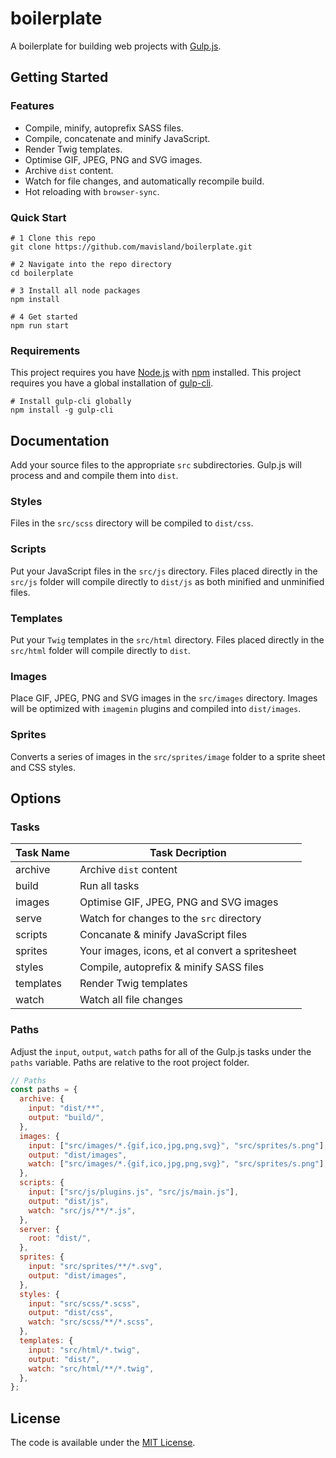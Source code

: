 # boilerplate

A boilerplate for building web projects with [Gulp.js](https://gulpjs.com/).

## Getting Started

### Features

- Compile, minify, autoprefix SASS files.
- Compile, concatenate and minify JavaScript.
- Render Twig templates.
- Optimise GIF, JPEG, PNG and SVG images.
- Archive `dist` content.
- Watch for file changes, and automatically recompile build.
- Hot reloading with `browser-sync`.

### Quick Start

```
# 1 Clone this repo
git clone https://github.com/mavisland/boilerplate.git

# 2 Navigate into the repo directory
cd boilerplate

# 3 Install all node packages
npm install

# 4 Get started
npm run start
```

### Requirements

This project requires you have [Node.js](https://nodejs.org/) with [npm](https://www.npmjs.com/get-npm) installed.
This project requires you have a global installation of [gulp-cli](https://www.npmjs.com/package/gulp-cli).

```
# Install gulp-cli globally
npm install -g gulp-cli
```

## Documentation

Add your source files to the appropriate `src` subdirectories. Gulp.js will process and and compile them into `dist`.

### Styles

Files in the `src/scss` directory will be compiled to `dist/css`.

### Scripts

Put your JavaScript files in the `src/js` directory. Files placed directly in the `src/js` folder will compile directly to `dist/js` as both minified and unminified files.

### Templates

Put your `Twig` templates in the `src/html` directory. Files placed directly in the `src/html` folder will compile directly to `dist`.

### Images

Place GIF, JPEG, PNG and SVG images in the `src/images` directory. Images will be optimized with `imagemin` plugins and compiled into `dist/images`.

### Sprites

Converts a series of images in the `src/sprites/image` folder to a sprite sheet and CSS styles.

## Options

### Tasks

| Task Name | Task Decription                                 |
| --------- | ----------------------------------------------- |
| archive   | Archive `dist` content                          |
| build     | Run all tasks                                   |
| images    | Optimise GIF, JPEG, PNG and SVG images          |
| serve     | Watch for changes to the `src` directory        |
| scripts   | Concanate & minify JavaScript files             |
| sprites   | Your images, icons, et al convert a spritesheet |
| styles    | Compile, autoprefix & minify SASS files         |
| templates | Render Twig templates                           |
| watch     | Watch all file changes                          |

### Paths

Adjust the `input`, `output`, `watch` paths for all of the Gulp.js tasks under the `paths` variable. Paths are relative to the root project folder.

```js
// Paths
const paths = {
  archive: {
    input: "dist/**",
    output: "build/",
  },
  images: {
    input: ["src/images/*.{gif,ico,jpg,png,svg}", "src/sprites/s.png"],
    output: "dist/images",
    watch: ["src/images/*.{gif,ico,jpg,png,svg}", "src/sprites/s.png"],
  },
  scripts: {
    input: ["src/js/plugins.js", "src/js/main.js"],
    output: "dist/js",
    watch: "src/js/**/*.js",
  },
  server: {
    root: "dist/",
  },
  sprites: {
    input: "src/sprites/**/*.svg",
    output: "dist/images",
  },
  styles: {
    input: "src/scss/*.scss",
    output: "dist/css",
    watch: "src/scss/**/*.scss",
  },
  templates: {
    input: "src/html/*.twig",
    output: "dist/",
    watch: "src/html/**/*.twig",
  },
};
```

## License

The code is available under the [MIT License](LICENSE.md).
